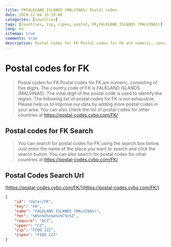 ```yaml
---
title: FKFALKLAND ISLANDS (MALVINAS) Postal codes 
date: 2024-12-04 13:19:00
categories: [countries]
tags: [countries, zip, zipex, postal, FK,FALKLAND ISLANDS (MALVINAS)]
lang: en
sitemap: true
comments: true
description: Postal codes for FK Postal codes for FK are numeric, consisting of five digits. The country code of FK is FALKLAND ISLANDS (MALVINAS). The inital digit of the postal code is used to identify the region. The following list of postal codes for FK is not exhaustive. Please help us to improve our data by adding more postal codes in your area. You can also check the list of postal codes for other countries at https://postal-codes.cybo.com/FK/
---
```


# Postal codes for FK
> Postal codes for FK Postal codes for FK are numeric, consisting of five digits. The country code of FK is FALKLAND ISLANDS (MALVINAS). The inital digit of the postal code is used to identify the region. The following list of postal codes for FK is not exhaustive. Please help us to improve our data by adding more postal codes in your area. You can also check the list of postal codes for other countries at https://postal-codes.cybo.com/FK/

## Postal codes for FK Search 
> You can search for postal codes for FK using the search box below. Just enter the name of the place you want to search and click the search button. You can also search for postal codes for other countries at https://postal-codes.cybo.com/FK/

## Postal Codes Search Url

[https://postal-codes.cybo.com/FK/](https://postal-codes.cybo.com/FK/)
```json
{
    "id": "data\/FK",
    "key": "FK",
    "name": "FALKLAND ISLANDS (MALVINAS)",
    "fmt": "%N%n%O%n%A%n%C%n%Z",
    "require": "ACZ",
    "upper": "CZ",
    "zip": "FIQQ 1ZZ",
    "zipex": "FIQQ 1ZZ"
}
```
